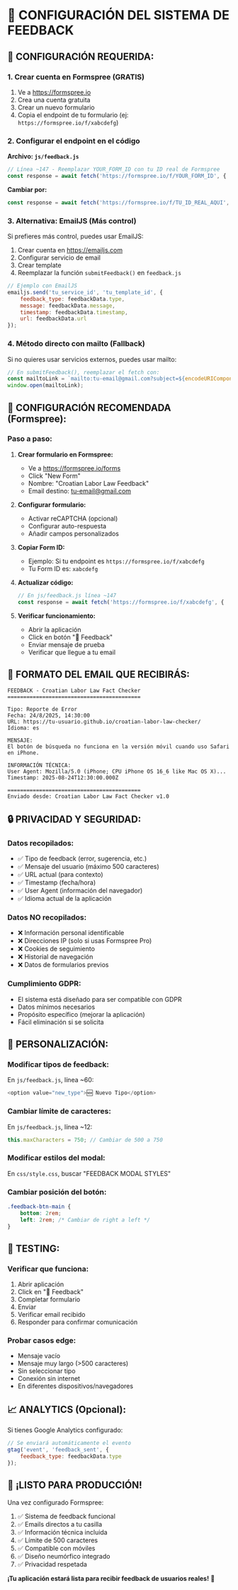# 📧 CONFIGURACIÓN DEL SISTEMA DE FEEDBACK

## 🔧 **CONFIGURACIÓN REQUERIDA:**

### **1. Crear cuenta en Formspree (GRATIS)**
1. Ve a https://formspree.io
2. Crea una cuenta gratuita
3. Crear un nuevo formulario
4. Copia el endpoint de tu formulario (ej: `https://formspree.io/f/xabcdefg`)

### **2. Configurar el endpoint en el código**

**Archivo: `js/feedback.js`**
```javascript
// Línea ~147 - Reemplazar YOUR_FORM_ID con tu ID real de Formspree
const response = await fetch('https://formspree.io/f/YOUR_FORM_ID', {
```

**Cambiar por:**
```javascript
const response = await fetch('https://formspree.io/f/TU_ID_REAL_AQUI', {
```

### **3. Alternativa: EmailJS (Más control)**

Si prefieres más control, puedes usar EmailJS:

1. Crear cuenta en https://emailjs.com
2. Configurar servicio de email
3. Crear template
4. Reemplazar la función `submitFeedback()` en `feedback.js`

```javascript
// Ejemplo con EmailJS
emailjs.send('tu_service_id', 'tu_template_id', {
    feedback_type: feedbackData.type,
    message: feedbackData.message,
    timestamp: feedbackData.timestamp,
    url: feedbackData.url
});
```

### **4. Método directo con mailto (Fallback)**

Si no quieres usar servicios externos, puedes usar mailto:

```javascript
// En submitFeedback(), reemplazar el fetch con:
const mailtoLink = `mailto:tu-email@gmail.com?subject=${encodeURIComponent(subject)}&body=${encodeURIComponent(this.formatMessage(feedbackData))}`;
window.open(mailtoLink);
```

## 🎯 **CONFIGURACIÓN RECOMENDADA (Formspree):**

### **Paso a paso:**

1. **Crear formulario en Formspree:**
   - Ve a https://formspree.io/forms
   - Click "New Form"
   - Nombre: "Croatian Labor Law Feedback"
   - Email destino: tu-email@gmail.com

2. **Configurar formulario:**
   - Activar reCAPTCHA (opcional)
   - Configurar auto-respuesta
   - Añadir campos personalizados

3. **Copiar Form ID:**
   - Ejemplo: Si tu endpoint es `https://formspree.io/f/xabcdefg`
   - Tu Form ID es: `xabcdefg`

4. **Actualizar código:**
   ```javascript
   // En js/feedback.js línea ~147
   const response = await fetch('https://formspree.io/f/xabcdefg', {
   ```

5. **Verificar funcionamiento:**
   - Abrir la aplicación
   - Click en botón "📧 Feedback"
   - Enviar mensaje de prueba
   - Verificar que llegue a tu email

## 📨 **FORMATO DEL EMAIL QUE RECIBIRÁS:**

```
FEEDBACK - Croatian Labor Law Fact Checker
==========================================

Tipo: Reporte de Error
Fecha: 24/8/2025, 14:30:00
URL: https://tu-usuario.github.io/croatian-labor-law-checker/
Idioma: es

MENSAJE:
El botón de búsqueda no funciona en la versión móvil cuando uso Safari en iPhone.

INFORMACIÓN TÉCNICA:
User Agent: Mozilla/5.0 (iPhone; CPU iPhone OS 16_6 like Mac OS X)...
Timestamp: 2025-08-24T12:30:00.000Z

==========================================
Enviado desde: Croatian Labor Law Fact Checker v1.0
```

## 🔒 **PRIVACIDAD Y SEGURIDAD:**

### **Datos recopilados:**
- ✅ Tipo de feedback (error, sugerencia, etc.)
- ✅ Mensaje del usuario (máximo 500 caracteres)
- ✅ URL actual (para contexto)
- ✅ Timestamp (fecha/hora)
- ✅ User Agent (información del navegador)
- ✅ Idioma actual de la aplicación

### **Datos NO recopilados:**
- ❌ Información personal identificable
- ❌ Direcciones IP (solo si usas Formspree Pro)
- ❌ Cookies de seguimiento
- ❌ Historial de navegación
- ❌ Datos de formularios previos

### **Cumplimiento GDPR:**
- El sistema está diseñado para ser compatible con GDPR
- Datos mínimos necesarios
- Propósito específico (mejorar la aplicación)
- Fácil eliminación si se solicita

## 🎨 **PERSONALIZACIÓN:**

### **Modificar tipos de feedback:**
En `js/feedback.js`, línea ~60:
```javascript
<option value="new_type">🆕 Nuevo Tipo</option>
```

### **Cambiar límite de caracteres:**
En `js/feedback.js`, línea ~12:
```javascript
this.maxCharacters = 750; // Cambiar de 500 a 750
```

### **Modificar estilos del modal:**
En `css/style.css`, buscar "FEEDBACK MODAL STYLES"

### **Cambiar posición del botón:**
```css
.feedback-btn-main {
    bottom: 2rem;
    left: 2rem; /* Cambiar de right a left */
}
```

## 🧪 **TESTING:**

### **Verificar que funciona:**
1. Abrir aplicación
2. Click en "📧 Feedback"
3. Completar formulario
4. Enviar
5. Verificar email recibido
6. Responder para confirmar comunicación

### **Probar casos edge:**
- Mensaje vacío
- Mensaje muy largo (>500 caracteres)
- Sin seleccionar tipo
- Conexión sin internet
- En diferentes dispositivos/navegadores

## 📈 **ANALYTICS (Opcional):**

Si tienes Google Analytics configurado:
```javascript
// Se enviará automáticamente el evento
gtag('event', 'feedback_sent', {
    feedback_type: feedbackData.type
});
```

## 🚀 **¡LISTO PARA PRODUCCIÓN!**

Una vez configurado Formspree:
1. ✅ Sistema de feedback funcional
2. ✅ Emails directos a tu casilla
3. ✅ Información técnica incluida
4. ✅ Límite de 500 caracteres
5. ✅ Compatible con móviles
6. ✅ Diseño neumórfico integrado
7. ✅ Privacidad respetada

**¡Tu aplicación estará lista para recibir feedback de usuarios reales!** 🎉

